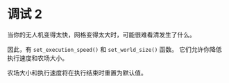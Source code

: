# 调试 2
当你的无人机变得太快，网格变得太大时，可能很难看清发生了什么。

因此，有 `set_execution_speed()` 和 `set_world_size()` 函数。
它们允许你降低执行速度和农场大小。

农场大小和执行速度将在执行结束时重置为默认值。